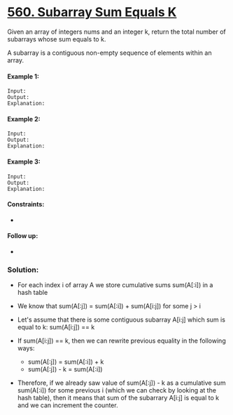 ﻿# [560. Subarray Sum Equals K](https://leetcode.com/problems/subarray-sum-equals-k)

Given an array of integers nums and an integer k, return the total number of subarrays whose sum equals to k.

A subarray is a contiguous non-empty sequence of elements within an array.

#### Example 1:
```
Input: 
Output: 
Explanation:
``` 

#### Example 2:
```
Input: 
Output: 
Explanation:
``` 

#### Example 3:
```
Input: 
Output: 
Explanation:
```

#### Constraints:

-


#### Follow up:

- 

### Solution:

- For each index i of array A we store cumulative sums sum(A[:i]) in a hash table

- We know that sum(A[:j]) = sum(A[:i]) + sum(A[i:j]) for some j > i

- Let's assume that there is some contiguous subarray A[i:j] which sum is equal to k: sum(A[i:j]) == k

- If sum(A[i:j]) == k, then we can rewrite previous equality in the following ways:
    - sum(A[:j]) = sum(A[:i]) + k 
    - sum(A[:j]) - k = sum(A[:i])

- Therefore, if we already saw value of sum(A[:j]) - k as a cumulative sum sum(A[:i]) for some previous i (which we can check by looking at the hash table), then it means that sum of the subarrary A[i:j] is equal to k and we can increment the counter.

